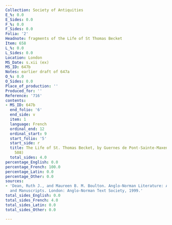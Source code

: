 ```yaml
---
Collection: Society of Antiquities
E_%: 0.0
E_Sides: 0.0
F_%: 0.0
F_Sides: 0.0
Folia: '2'
Headnote: fragments of the Life of St Thomas Becket
Item: 658
L_%: 0.0
L_Sides: 0.0
Location: London
MS_Date: s.xii (ex)
MS_ID: 647b
Notes: earlier draft of 647a
O_%: 0.0
O_Sides: 0.0
Place_of_production: ''
Produced_for: ''
Reference: '716'
contents:
- MS_ID: 647b
  end_folio: '6'
  end_side: v
  item: 1
  language: French
  ordinal_end: 12
  ordinal_start: 9
  start_folio: '5'
  start_side: r
  title: The Life of St. Thomas Becket, by Guernes de Pont-Sainte-Maxence (Dean no.
    508)
  total_sides: 4.0
percentage_English: 0.0
percentage_French: 100.0
percentage_Latin: 0.0
percentage_Other: 0.0
sources:
- 'Dean, Ruth J., and Maureen B. M. Boulton. Anglo-Norman Literature: A Guide to Texts
  and Manuscripts. London: Anglo-Norman Text Society, 1999.'
total_sides_English: 0.0
total_sides_French: 4.0
total_sides_Latin: 0.0
total_sides_Other: 0.0

---
```

